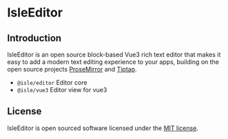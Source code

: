 # IsleEditor

## Introduction
IsleEditor is an open source block-based Vue3 rich text editor that makes it easy to add a modern text editing experience to your apps, building on the open source projects [ProseMirror](https://github.com/prosemirror) and [Tiptap](https://github.com/ueberdosis/tiptap).

- `@isle/editor` Editor core
- `@isle/vue3` Editor view for vue3

## License

IsleEditor is open sourced software licensed under the [MIT license](https://github.com/isboyjc/IsleEditor/blob/main/LICENSE).
